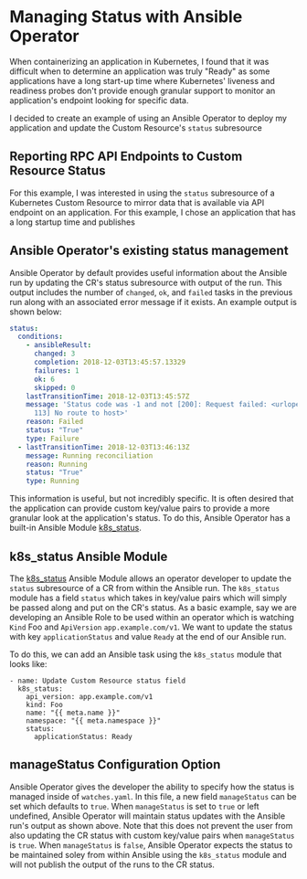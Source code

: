 # Managing Status with Ansible Operator
When containerizing an application in Kubernetes, I found that it was difficult
when to determine an application was truly "Ready" as some applications have a
long start-up time where Kubernetes' liveness and readiness probes don't
provide enough granular support to monitor an application's endpoint looking
for specific data.

I decided to create an example of using an Ansible Operator to deploy my application and update the Custom Resource's `status` subresource

## Reporting RPC API Endpoints to Custom Resource Status
For this example, I was interested in using the `status` subresource of a Kubernetes Custom Resource to mirror data that is available via API endpoint on an application. For this example, I chose an application that has a long startup time and publishes 

## Ansible Operator's existing status management
Ansible Operator by default provides useful information about the Ansible run
by updating the CR's status subresource with output of the run. This output
includes the number of `changed`, `ok`, and `failed` tasks in the previous run
along with an associated error message if it exists. An example output is shown
below:
```yaml
status:
  conditions:
    - ansibleResult:
      changed: 3
      completion: 2018-12-03T13:45:57.13329
      failures: 1
      ok: 6
      skipped: 0
    lastTransitionTime: 2018-12-03T13:45:57Z
    message: 'Status code was -1 and not [200]: Request failed: <urlopen error [Errno
      113] No route to host>'
    reason: Failed
    status: "True"
    type: Failure
  - lastTransitionTime: 2018-12-03T13:46:13Z
    message: Running reconciliation
    reason: Running
    status: "True"
    type: Running
```

This information is useful, but not incredibly specific. It is often desired
that the application can provide custom key/value pairs to provide a more
granular look at the application's status.  To do this, Ansible Operator has a
built-in Ansible Module [k8s_status][k8s_status_module].

## k8s_status Ansible Module
The [k8s_status][k8s_status_module] Ansible Module allows an operator developer
to update the `status` subresource of a CR from within the Ansible run. The
`k8s_status` module has a field `status` which takes in key/value pairs which
will simply be passed along and put on the CR's status. As a basic example, say
we are developing an Ansible Role to be used within an operator which is
watching `Kind` Foo and `ApiVersion` `app.example.com/v1`. We want to update
the status with key `applicationStatus` and value `Ready` at the end of our
Ansible run.

To do this, we can add an Ansible task using the `k8s_status` module that looks
like:
```
- name: Update Custom Resource status field
  k8s_status:
    api_version: app.example.com/v1
    kind: Foo
    name: "{{ meta.name }}"
    namespace: "{{ meta.namespace }}"
    status:
      applicationStatus: Ready
```

## manageStatus Configuration Option
Ansible Operator gives the developer the ability to specify how the status is
managed inside of `watches.yaml`. In this file, a new field `manageStatus` can
be set which defaults to `true`. When `manageStatus` is set to `true` or left
undefined, Ansible Operator will maintain status updates with the Ansible run's
output as shown above. Note that this does not prevent the user from also
updating the CR status with custom key/value pairs when `manageStatus` is
`true`. When `manageStatus` is `false`, Ansible Operator expects the status to
be maintained soley from within Ansible using the `k8s_status` module and will
not publish the output of the runs to the CR status.

[k8s_status_module]:https://github.com/fabianvf/ansible-k8s-status-module
